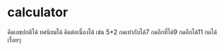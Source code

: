 # calculator
คิดเลขปกติได้ ทศนิยมได้ คิดต่อเนื่องได้ เช่น 5+2 กดเท่ากับได้7 กดอีกที่ได้9 กดอีกได้11 กดได้เรื่อยๆ
